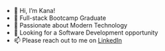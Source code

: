 - 👋 Hi, I’m Kana!
- 🌱 Full-stack Bootcamp Graduate
- 👀 Passionate about Modern Technology
- 💞️ Looking for a Software Development opportunity
- 📫 Please reach out to me on <a href="https://www.linkedin.com/in/kanaenumatalee">LinkedIn</a>
